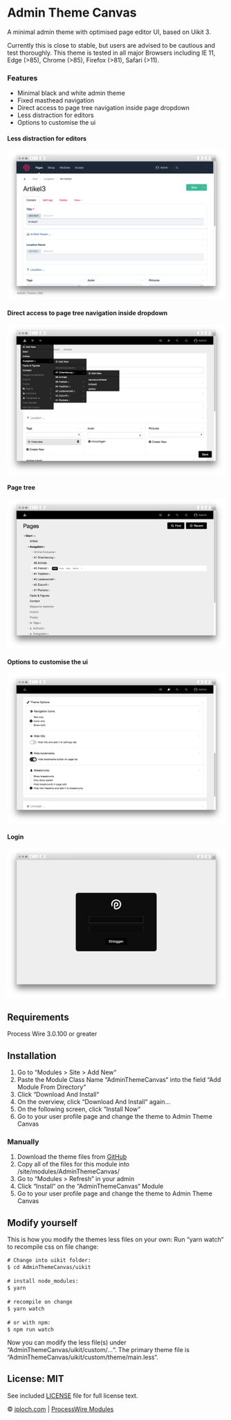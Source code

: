 # Admin Theme Canvas
A minimal admin theme with optimised page editor UI, based on Uikit 3. 

Currently this is close to stable, but users are advised to be cautious and test thoroughly.
This theme is tested in all major Browsers including IE 11, Edge (>85), Chrome (>85), Firefox (>81), Safari (>11).

### Features

* Minimal black and white admin theme 
* Fixed masthead navigation
* Direct access to page tree navigation inside page dropdown 
* Less distraction for editors
* Options to customise the ui


#### Less distraction for editors
![alt text](https://raw.githubusercontent.com/jploch/AdminThemeCanvas/main/docs/images/edit.gif "Page edit screen")

#### Direct access to page tree navigation inside dropdown 
![alt text](https://raw.githubusercontent.com/jploch/AdminThemeCanvas/main/docs/images/nav.png "Navigation")

#### Page tree
![alt text](https://raw.githubusercontent.com/jploch/AdminThemeCanvas/main/docs/images/tree.png "Page Tree")

#### Options to customise the ui
![alt text](https://raw.githubusercontent.com/jploch/AdminThemeCanvas/main/docs/images/options.png "Options")

#### Login
![alt text](https://raw.githubusercontent.com/jploch/AdminThemeCanvas/main/docs/images/login.png "Login")


## Requirements

Process Wire 3.0.100 or greater

## Installation

1. Go to “Modules > Site > Add New“
2. Paste the Module Class Name “AdminThemeCanvas“ into the field “Add Module From Directory“
3. Click “Download And Install“
4. On the overview, click “Download And Install“ again…
5. On the following screen, click “Install Now“
6. Go to your user profile page and change the theme to Admin Theme Canvas

### Manually

1. Download the theme files from [GitHub](https://github.com/jploch/AdminThemeCanvas) 
2. Copy all of the files for this module into /site/modules/AdminThemeCanvas/
3. Go to “Modules > Refresh” in your admin
4. Click “Install“ on the “AdminThemeCanvas“ Module
5. Go to your user profile page and change the theme to Admin Theme Canvas


## Modify yourself

This is how you modify the themes less files on your own: Run “yarn watch“ to recompile css on file change:

	# Change into uikit folder:
	$ cd AdminThemeCanvas/uikit

	# install node_modules:
	$ yarn

	# recompile on change
	$ yarn watch

	# or with npm:
	$ npm run watch

Now you can modify the less file(s) under “AdminThemeCanvas/uikit/custom/…“.
The primary theme file is “AdminThemeCanvas/uikit/custom/theme/main.less“.


## License: MIT

See included [LICENSE](https://github.com/jploch/AdminThemeCanvas/blob/master/LICENSE) file for full license text.

© [jploch.com](https://www.janploch.de) | [ProcessWire Modules](https://modules.processwire.com/authors/jploch/)
